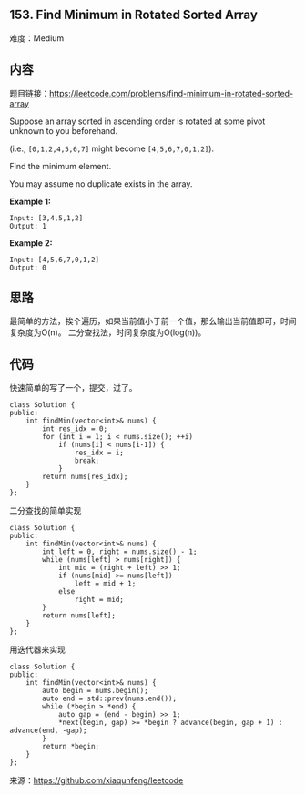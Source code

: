 ## 153. Find Minimum in Rotated Sorted Array

难度：Medium

## 内容

题目链接：https://leetcode.com/problems/find-minimum-in-rotated-sorted-array

Suppose an array sorted in ascending order is rotated at some pivot unknown to you beforehand.

(i.e.,  `[0,1,2,4,5,6,7]` might become  `[4,5,6,7,0,1,2]`).

Find the minimum element.

You may assume no duplicate exists in the array.

**Example 1:**

```
Input: [3,4,5,1,2] 
Output: 1
```

**Example 2:**

```
Input: [4,5,6,7,0,1,2]
Output: 0
```

## 思路

最简单的方法，挨个遍历，如果当前值小于前一个值，那么输出当前值即可，时间复杂度为O(n)。
二分查找法，时间复杂度为O(log(n))。

## 代码

快速简单的写了一个，提交，过了。

```
class Solution {
public:
    int findMin(vector<int>& nums) {
        int res_idx = 0;
        for (int i = 1; i < nums.size(); ++i)
            if (nums[i] < nums[i-1]) {
                res_idx = i;
                break;
            }
        return nums[res_idx];
    }
};
```

二分查找的简单实现

```
class Solution {
public:
    int findMin(vector<int>& nums) {
        int left = 0, right = nums.size() - 1;
        while (nums[left] > nums[right]) {
            int mid = (right + left) >> 1;
            if (nums[mid] >= nums[left])
                left = mid + 1;
            else
                right = mid;
        }
        return nums[left];
    }
};
```

用迭代器来实现

```
class Solution {
public:
    int findMin(vector<int>& nums) {
        auto begin = nums.begin();
        auto end = std::prev(nums.end());
        while (*begin > *end) {
            auto gap = (end - begin) >> 1;
            *next(begin, gap) >= *begin ? advance(begin, gap + 1) : advance(end, -gap); 
        }
        return *begin;
    }
};
```

来源：https://github.com/xiaqunfeng/leetcode